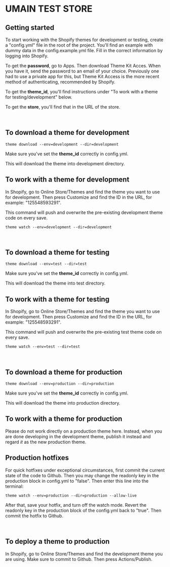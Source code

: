 # UMAIN TEST STORE

## Getting started

To start working with the Shopify themes for development or testing, create a "config.yml" file in the root of the project. You'll find an example with dummy data in the config.example.yml file. Fill in the correct information by logging into Shopify.

To get the **password**, go to Apps. Then download Theme Kit Acces. When you have it, send the password to an email of your choice. Previously one had to use a private app for this, but Theme Kit Access is the more recent method of authenticating, recommended by Shopify.

To get the **theme_id**, you'll find instructions under "To work with a theme for testing/development" below.

To get the **store**, you'll find that in the URL of the store.

<br>

## To download a theme for development

`theme download --env=development --dir=development`

Make sure you've set the **theme_id** correctly in config.yml.

This will download the theme into development directory.

## To work with a theme for development

In Shopify, go to Online Store/Themes and find the theme you want to use for development. Then press Customize and find the ID in the URL, for example: "125548593291".

This command will push and overwrite the pre-existing development theme code on every save.

`theme watch --env=development --dir=development`

<br>

## To download a theme for testing

`theme download --env=test --dir=test`

Make sure you've set the **theme_id** correctly in config.yml.

This will download the theme into test directory.

## To work with a theme for testing

In Shopify, go to Online Store/Themes and find the theme you want to use for development. Then press Customize and find the ID in the URL, for example: "125548593291".

This command will push and overwrite the pre-existing test theme code on every save.

`theme watch --env=test --dir=test`

<br>

## To download a theme for production

`theme download --env=production --dir=production`

Make sure you've set the **theme_id** correctly in config.yml.

This will download the theme into production directory.

## To work with a theme for production

Please do not work directly on a production theme here. Instead, when you are done developing in the development theme, publish it instead and regard _it_ as the new production theme.

## Production hotfixes

For quick hotfixes under exceptional circumstances, first commit the current state of the code to Github. Then you may change the readonly key in the production block in config.yml to "false". Then enter this line into the terminal:

`theme watch --env=production --dir=production --allow-live`

After that, save your hotfix, and turn off the watch mode. Revert the readonly key in the production block of the config.yml back to "true". Then commit the hotfix to Github.

<br>

## To deploy a theme to production

In Shopify, go to Online Store/Themes and find the development theme you are using. Make sure to commit to Github. Then press Actions/Publish.

